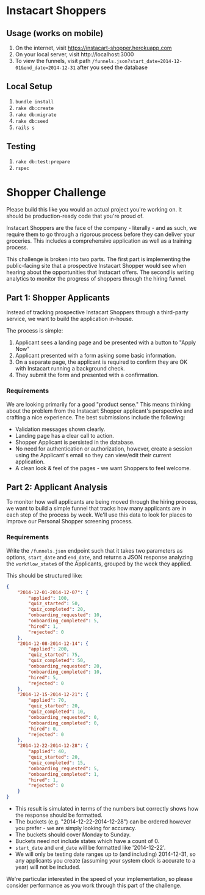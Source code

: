 Instacart Shoppers
=================

## Usage (works on mobile)
1. On the internet, visit https://instacart-shopper.herokuapp.com
2. On your local server, visit http://localhost:3000
3. To view the funnels, visit path `/funnels.json?start_date=2014-12-01&end_date=2014-12-31` after you seed the database

## Local Setup
1. `bundle install`
2. `rake db:create`
3. `rake db:migrate`
4. `rake db:seed`
5. `rails s`

## Testing
1. `rake db:test:prepare`
2. `rspec`

Shopper Challenge
=================

Please build this like you would an actual project you're working on. It should be production-ready code that you're proud of.

Instacart Shoppers are the face of the company - literally - and as such, we require them to go through a rigorous process before they can deliver your groceries. This includes a comprehensive application as well as a training process.

This challenge is broken into two parts. The first part is implementing the public-facing site that a prospective Instacart Shopper would see when hearing about the opportunities that Instacart offers. The second is writing analytics to monitor the progress of shoppers through the hiring funnel.

## Part 1: Shopper Applicants

Instead of tracking prospective Instacart Shoppers through a third-party service, we want to build the application in-house.

The process is simple:

1. Applicant sees a landing page and be presented with a button to "Apply Now"
2. Applicant presented with a form asking some basic information.
3. On a separate page, the applicant is required to confirm they are OK with Instacart running a background check.
4. They submit the form and presented with a confirmation.

### Requirements

We are looking primarily for a good "product sense." This means thinking about the problem from the Instacart Shopper applicant's perspective and crafting a nice experience. The best submissions include the following:

- Validation messages shown clearly.
- Landing page has a clear call to action.
- Shopper Applicant is persisted in the database.
- No need for authentication or authorization, however, create a session using the Applicant's email so they can view/edit their current application.
- A clean look & feel of the pages - we want Shoppers to feel welcome.

## Part 2: Applicant Analysis

To monitor how well applicants are being moved through the hiring process, we want to build a simple funnel that tracks how many applicants are in each step of the process by week. We'll use this data to look for places to improve our Personal Shopper screening process.

### Requirements

Write the `/funnels.json` endpoint such that it takes two parameters as options, `start_date` and `end_date`, and returns a JSON response analyzing the `workflow_state`s of the Applicants, grouped by the week they applied. 

This should be structured like:

```json
{
    "2014-12-01-2014-12-07": {
        "applied": 100,
        "quiz_started": 50,
        "quiz_completed": 20,
        "onboarding_requested": 10,
        "onboarding_completed": 5,
        "hired": 1,
        "rejected": 0
    },
    "2014-12-08-2014-12-14": {
        "applied": 200,
        "quiz_started": 75,
        "quiz_completed": 50,
        "onboarding_requested": 20,
        "onboarding_completed": 10,
        "hired": 5,
        "rejected": 0
    },
    "2014-12-15-2014-12-21": {
        "applied": 70,
        "quiz_started": 20,
        "quiz_completed": 10,
        "onboarding_requested": 0,
        "onboarding_completed": 0,
        "hired": 0,
        "rejected": 0
    },
    "2014-12-22-2014-12-28": {
        "applied": 40,
        "quiz_started": 20,
        "quiz_completed": 15,
        "onboarding_requested": 5,
        "onboarding_completed": 1,
        "hired": 1,
        "rejected": 0
    }
}
```

- This result is simulated in terms of the numbers but correctly shows how the response should be formatted.
- The buckets (e.g. "2014-12-22-2014-12-28") can be ordered however you prefer - we are simply looking for accuracy.
- The buckets should cover Monday to Sunday.
- Buckets need not include states which have a count of 0.
- `start_date` and `end_date` will be formatted like '2014-12-22'.
- We will only be testing date ranges up to (and including) 2014-12-31, so any applicants you create (assuming your system clock is accurate to a year) will not be included.

We're particular interested in the speed of your implementation, so please consider performance as you work through this part of the challenge.

